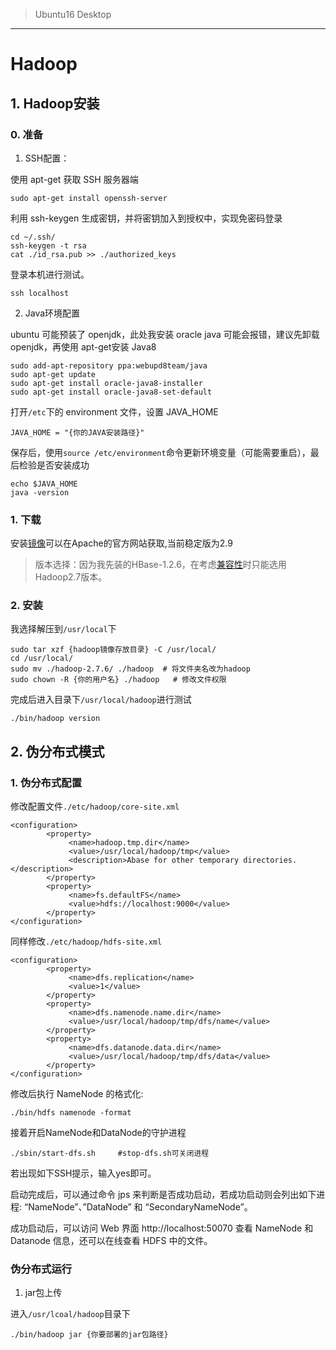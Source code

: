 >Ubuntu16 Desktop 
----
# Hadoop
## 1. Hadoop安装
### 0. 准备
1. SSH配置：

使用 apt-get 获取 SSH 服务器端
```
sudo apt-get install openssh-server
```
利用 ssh-keygen 生成密钥，并将密钥加入到授权中，实现免密码登录
```
cd ~/.ssh/
ssh-keygen -t rsa
cat ./id_rsa.pub >> ./authorized_keys
```
登录本机进行测试。
```
ssh localhost 
```

2. Java环境配置

ubuntu 可能预装了 openjdk，此处我安装 oracle java 可能会报错，建议先卸载 openjdk，再使用 apt-get安装 Java8
```
sudo add-apt-repository ppa:webupd8team/java
sudo apt-get update
sudo apt-get install oracle-java8-installer
sudo apt-get install oracle-java8-set-default
```
打开`/etc`下的 environment 文件，设置 JAVA_HOME
```
JAVA_HOME = "{你的JAVA安装路径}"
```
保存后，使用`source /etc/environment`命令更新环境变量（可能需要重启），最后检验是否安装成功
```
echo $JAVA_HOME
java -version
```

### 1. 下载
安装[镜像](http://hadoop.apache.org/releases.html)可以在Apache的官方网站获取,当前稳定版为2.9
> 版本选择：因为我先装的HBase-1.2.6，在考虑[兼容性](http://hbase.apache.org/book.html#configuration)时只能选用Hadoop2.7版本。
### 2. 安装
我选择解压到`/usr/local`下
```
sudo tar xzf {hadoop镜像存放目录} -C /usr/local/
cd /usr/local/
sudo mv ./hadoop-2.7.6/ ./hadoop  # 将文件夹名改为hadoop
sudo chown -R {你的用户名} ./hadoop   # 修改文件权限
```
完成后进入目录下`/usr/local/hadoop`进行测试
```
./bin/hadoop version
```

## 2. 伪分布式模式
### 1. 伪分布式配置
修改配置文件`./etc/hadoop/core-site.xml`
```
<configuration>
        <property>
             <name>hadoop.tmp.dir</name>
             <value>/usr/local/hadoop/tmp</value>
             <description>Abase for other temporary directories.</description>
        </property>
        <property>
             <name>fs.defaultFS</name>
             <value>hdfs://localhost:9000</value>
        </property>
</configuration>
```
同样修改`./etc/hadoop/hdfs-site.xml`
```
<configuration>
        <property>
             <name>dfs.replication</name>
             <value>1</value>
        </property>
        <property>
             <name>dfs.namenode.name.dir</name>
             <value>/usr/local/hadoop/tmp/dfs/name</value>
        </property>
        <property>
             <name>dfs.datanode.data.dir</name>
             <value>/usr/local/hadoop/tmp/dfs/data</value>
        </property>
</configuration>
```
修改后执行 NameNode 的格式化:
```
./bin/hdfs namenode -format
```
接着开启NameNode和DataNode的守护进程
```
./sbin/start-dfs.sh     #stop-dfs.sh可关闭进程
```
若出现如下SSH提示，输入yes即可。

启动完成后，可以通过命令 jps 来判断是否成功启动，若成功启动则会列出如下进程: “NameNode”、”DataNode” 和 “SecondaryNameNode”。

成功启动后，可以访问 Web 界面 http://localhost:50070 查看 NameNode 和 Datanode 信息，还可以在线查看 HDFS 中的文件。

### 伪分布式运行
1. jar包上传

进入`/usr/lcoal/hadoop`目录下
```
./bin/hadoop jar {你要部署的jar包路径}
```















